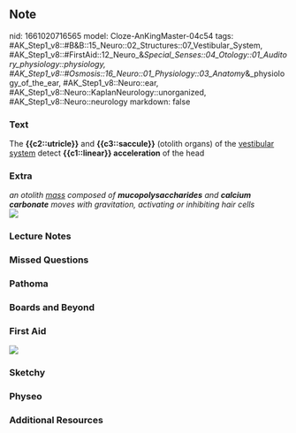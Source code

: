 ## Note
nid: 1661020716565
model: Cloze-AnKingMaster-04c54
tags: #AK_Step1_v8::#B&B::15_Neuro::02_Structures::07_Vestibular_System, #AK_Step1_v8::#FirstAid::12_Neuro_&_Special_Senses::04_Otology::01_Auditory_physiology::physiology, #AK_Step1_v8::#Osmosis::16_Neuro::01_Physiology::03_Anatomy_&_physiology_of_the_ear, #AK_Step1_v8::Neuro::ear, #AK_Step1_v8::Neuro::KaplanNeurology::unorganized, #AK_Step1_v8::Neuro::neurology
markdown: false

### Text
<div>
  The <b>{{c2::utricle}}</b> and <b>{{c3::saccule}}</b> (otolith
  organs) of the <u>vestibular system</u> detect <b>{{c1::linear}}
  acceleration</b> of the head
</div>

### Extra
<div>
  <i>an otolith <u>mass</u> composed of <b>mucopolysaccharides</b>
  and <b>calcium</b> <b>carbonate</b> moves with gravitation,
  activating or inhibiting hair cells</i>
</div>
<div><img src="paste-87170656239903.jpg"></div>

### Lecture Notes


### Missed Questions


### Pathoma


### Boards and Beyond


### First Aid
<img src="tmphCQYfq.png">

### Sketchy


### Physeo


### Additional Resources

